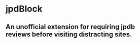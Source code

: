 # jpdBlock
## An unofficial extension for requiring jpdb reviews before visiting distracting sites.
